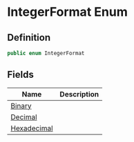 # IntegerFormat Enum
## Definition

```c#
public enum IntegerFormat
```

## Fields

| Name | Description |
| ---- | ----------- |
| [Binary](MrKWatkins.Assertions.IntegerFormat.md#fields) |  |
| [Decimal](MrKWatkins.Assertions.IntegerFormat.md#fields) |  |
| [Hexadecimal](MrKWatkins.Assertions.IntegerFormat.md#fields) |  |

